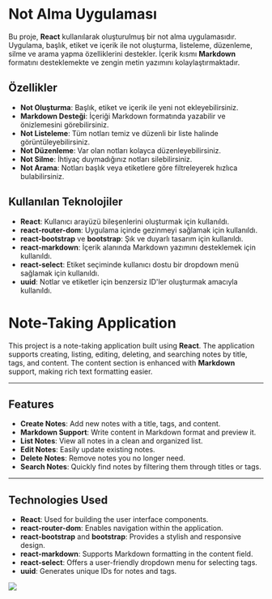 # Not Alma Uygulaması

Bu proje, **React** kullanılarak oluşturulmuş bir not alma uygulamasıdır. Uygulama, başlık, etiket ve içerik ile not oluşturma, listeleme, düzenleme, silme ve arama yapma özelliklerini destekler. İçerik kısmı **Markdown** formatını desteklemekte ve zengin metin yazımını kolaylaştırmaktadır.



## Özellikler

- **Not Oluşturma**: Başlık, etiket ve içerik ile yeni not ekleyebilirsiniz.
- **Markdown Desteği**: İçeriği Markdown formatında yazabilir ve önizlemesini görebilirsiniz.
- **Not Listeleme**: Tüm notları temiz ve düzenli bir liste halinde görüntüleyebilirsiniz.
- **Not Düzenleme**: Var olan notları kolayca düzenleyebilirsiniz.
- **Not Silme**: İhtiyaç duymadığınız notları silebilirsiniz.
- **Not Arama**: Notları başlık veya etiketlere göre filtreleyerek hızlıca bulabilirsiniz.


## Kullanılan Teknolojiler

- **React**: Kullanıcı arayüzü bileşenlerini oluşturmak için kullanıldı.
- **react-router-dom**: Uygulama içinde gezinmeyi sağlamak için kullanıldı.
- **react-bootstrap** ve **bootstrap**: Şık ve duyarlı tasarım için kullanıldı.
- **react-markdown**: İçerik alanında Markdown yazımını desteklemek için kullanıldı.
- **react-select**: Etiket seçiminde kullanıcı dostu bir dropdown menü sağlamak için kullanıldı.
- **uuid**: Notlar ve etiketler için benzersiz ID'ler oluşturmak amacıyla kullanıldı.
  

# Note-Taking Application

This project is a note-taking application built using **React**. The application supports creating, listing, editing, deleting, and searching notes by title, tags, and content. The content section is enhanced with **Markdown** support, making rich text formatting easier.

---

## Features

- **Create Notes**: Add new notes with a title, tags, and content.
- **Markdown Support**: Write content in Markdown format and preview it.
- **List Notes**: View all notes in a clean and organized list.
- **Edit Notes**: Easily update existing notes.
- **Delete Notes**: Remove notes you no longer need.
- **Search Notes**: Quickly find notes by filtering them through titles or tags.

---

## Technologies Used


- **React**: Used for building the user interface components.
- **react-router-dom**: Enables navigation within the application.
- **react-bootstrap** and **bootstrap**: Provides a stylish and responsive design.
- **react-markdown**: Supports Markdown formatting in the content field.
- **react-select**: Offers a user-friendly dropdown menu for selecting tags.
- **uuid**: Generates unique IDs for notes and tags.


![](https://github.com/Rasime-Dumlupunar/Notes-App/blob/main/notes-app.gif)
